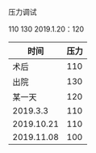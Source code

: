 压力调试

110
130
2019.1.20：120

| 时间       | 压力 |
| ---------- | ---- |
| 术后       | 110  |
| 出院       | 130  |
| 某一天     | 120  |
| 2019.3.3   | 110  |
| 2019.10.21 | 110  |
| 2019.11.08 | 100  |


